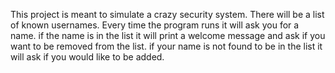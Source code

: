 This project is meant to simulate a crazy security system. 
There will be a list of known usernames. Every time the program runs it will ask 
you for a name. if the name is in the list it will print a welcome message and ask if you want to be removed from the list. 
if your name is not found to be in the list it will ask if you would like to be added. 
